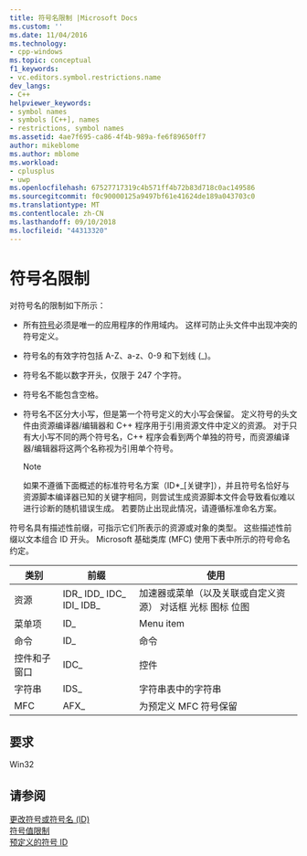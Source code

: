 ```yaml
---
title: 符号名限制 |Microsoft Docs
ms.custom: ''
ms.date: 11/04/2016
ms.technology:
- cpp-windows
ms.topic: conceptual
f1_keywords:
- vc.editors.symbol.restrictions.name
dev_langs:
- C++
helpviewer_keywords:
- symbol names
- symbols [C++], names
- restrictions, symbol names
ms.assetid: 4ae7f695-ca86-4f4b-989a-fe6f89650ff7
author: mikeblome
ms.author: mblome
ms.workload:
- cplusplus
- uwp
ms.openlocfilehash: 67527717319c4b571ff4b72b83d718c0ac149586
ms.sourcegitcommit: f0c90000125a9497bf61e41624de189a043703c0
ms.translationtype: MT
ms.contentlocale: zh-CN
ms.lasthandoff: 09/10/2018
ms.locfileid: "44313320"
---
```

# <a name="symbol-name-restrictions"></a>符号名限制

对符号名的限制如下所示：

- 所有[符号](../windows/symbols-resource-identifiers.md)必须是唯一的应用程序的作用域内。 这样可防止头文件中出现冲突的符号定义。

- 符号名的有效字符包括 A-Z、a-z、0-9 和下划线 (_)。

- 符号名不能以数字开头，仅限于 247 个字符。

- 符号名不能包含空格。

- 符号名不区分大小写，但是第一个符号定义的大小写会保留。 定义符号的头文件由资源编译器/编辑器和 C++ 程序用于引用资源文件中定义的资源。 对于只有大小写不同的两个符号名，C++ 程序会看到两个单独的符号，而资源编译器/编辑器将这两个名称视为引用单个符号。

   > [!NOTE]
   > 如果不遵循下面概述的标准符号名方案（ID*_[关键字]），并且符号名恰好与资源脚本编译器已知的关键字相同，则尝试生成资源脚本文件会导致看似难以进行诊断的随机错误生成。 若要防止出现此情况，请遵循标准命名方案。

符号名具有描述性前缀，可指示它们所表示的资源或对象的类型。 这些描述性前缀以文本组合 ID 开头。 Microsoft 基础类库 (MFC) 使用下表中所示的符号命名约定。

|类别|前缀|使用|
|--------------|------------|---------|
|资源|IDR_ IDD_ IDC_ IDI_ IDB_|加速器或菜单（以及关联或自定义资源） 对话框 光标 图标 位图|
|菜单项|ID_|Menu item|
|命令|ID_|命令|
|控件和子窗口|IDC_|控件|
|字符串|IDS_|字符串表中的字符串|
|MFC|AFX_|为预定义 MFC 符号保留|

## <a name="requirements"></a>要求

Win32

## <a name="see-also"></a>请参阅

[更改符号或符号名 (ID)](../windows/changing-a-symbol-or-symbol-name-id.md)  
[符号值限制](../windows/symbol-value-restrictions.md)  
[预定义的符号 ID](../windows/predefined-symbol-ids.md)